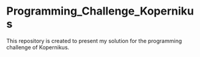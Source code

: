 # Programming_Challenge_Kopernikus
This repository is created to present my solution for the programming challenge of Kopernikus.
